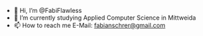 - 👋 Hi, I’m @FabiFlawless
- 🌱 I’m currently studying Applied Computer Science in Mittweida
- 📫 How to reach me E-Mail: fabianschrer@gmail.com

<!---
FabiFlawless/FabiFlawless is a ✨ special ✨ repository because its `README.md` (this file) appears on your GitHub profile.
You can click the Preview link to take a look at your changes.
--->
